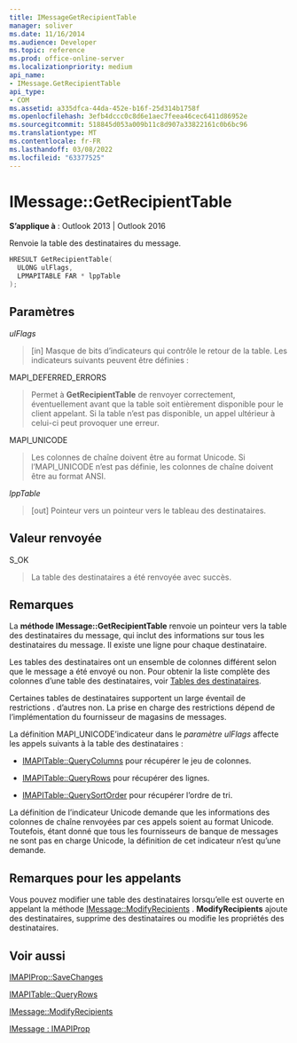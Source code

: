 ```yaml
---
title: IMessageGetRecipientTable
manager: soliver
ms.date: 11/16/2014
ms.audience: Developer
ms.topic: reference
ms.prod: office-online-server
ms.localizationpriority: medium
api_name:
- IMessage.GetRecipientTable
api_type:
- COM
ms.assetid: a335dfca-44da-452e-b16f-25d314b1758f
ms.openlocfilehash: 3efb4dccc0c8d6e1aec7feea46cec6411d86952e
ms.sourcegitcommit: 518845d053a009b11c8d907a33822161c0b6bc96
ms.translationtype: MT
ms.contentlocale: fr-FR
ms.lasthandoff: 03/08/2022
ms.locfileid: "63377525"
---
```

# <a name="imessagegetrecipienttable"></a>IMessage::GetRecipientTable

  
  
**S’applique à** : Outlook 2013 | Outlook 2016 
  
Renvoie la table des destinataires du message.
  
```cpp
HRESULT GetRecipientTable(
  ULONG ulFlags,
  LPMAPITABLE FAR * lppTable
);
```

## <a name="parameters"></a>Paramètres

 _ulFlags_
  
> [in] Masque de bits d’indicateurs qui contrôle le retour de la table. Les indicateurs suivants peuvent être définies :
    
MAPI_DEFERRED_ERRORS 
  
> Permet à **GetRecipientTable** de renvoyer correctement, éventuellement avant que la table soit entièrement disponible pour le client appelant. Si la table n’est pas disponible, un appel ultérieur à celui-ci peut provoquer une erreur. 
    
MAPI_UNICODE 
  
> Les colonnes de chaîne doivent être au format Unicode. Si l’MAPI_UNICODE n’est pas définie, les colonnes de chaîne doivent être au format ANSI.
    
 _lppTable_
  
> [out] Pointeur vers un pointeur vers le tableau des destinataires.
    
## <a name="return-value"></a>Valeur renvoyée

S_OK 
  
> La table des destinataires a été renvoyée avec succès.
    
## <a name="remarks"></a>Remarques

La **méthode IMessage::GetRecipientTable** renvoie un pointeur vers la table des destinataires du message, qui inclut des informations sur tous les destinataires du message. Il existe une ligne pour chaque destinataire. 
  
Les tables des destinataires ont un ensemble de colonnes différent selon que le message a été envoyé ou non. Pour obtenir la liste complète des colonnes d’une table des destinataires, voir [Tables des destinataires](recipient-tables.md).
  
Certaines tables de destinataires supportent un large éventail de restrictions . d’autres non. La prise en charge des restrictions dépend de l’implémentation du fournisseur de magasins de messages. 
  
La définition MAPI_UNICODE’indicateur dans le _paramètre ulFlags_ affecte les appels suivants à la table des destinataires : 
  
- [IMAPITable::QueryColumns](imapitable-querycolumns.md) pour récupérer le jeu de colonnes. 
    
- [IMAPITable::QueryRows](imapitable-queryrows.md) pour récupérer des lignes. 
    
- [IMAPITable::QuerySortOrder](imapitable-querysortorder.md) pour récupérer l’ordre de tri. 
    
La définition de l’indicateur Unicode demande que les informations des colonnes de chaîne renvoyées par ces appels soient au format Unicode. Toutefois, étant donné que tous les fournisseurs de banque de messages ne sont pas en charge Unicode, la définition de cet indicateur n’est qu’une demande.
  
## <a name="notes-to-callers"></a>Remarques pour les appelants

Vous pouvez modifier une table des destinataires lorsqu’elle est ouverte en appelant la méthode [IMessage::ModifyRecipients](imessage-modifyrecipients.md) . **ModifyRecipients** ajoute des destinataires, supprime des destinataires ou modifie les propriétés des destinataires. 
  
## <a name="see-also"></a>Voir aussi



[IMAPIProp::SaveChanges](imapiprop-savechanges.md)
  
[IMAPITable::QueryRows](imapitable-queryrows.md)
  
[IMessage::ModifyRecipients](imessage-modifyrecipients.md)
  
[IMessage : IMAPIProp](imessageimapiprop.md)

